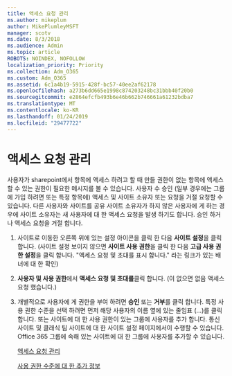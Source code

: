 ```yaml
---
title: 액세스 요청 관리
ms.author: mikeplum
author: MikePlumleyMSFT
manager: scotv
ms.date: 8/3/2018
ms.audience: Admin
ms.topic: article
ROBOTS: NOINDEX, NOFOLLOW
localization_priority: Priority
ms.collection: Adm_O365
ms.custom: Adm_O365
ms.assetid: 6c1a4b19-5915-428f-bc57-40ee2af62178
ms.openlocfilehash: a273b6dd665e1998c874203248bc31bbb40f20b0
ms.sourcegitcommit: e2864efcfb493b6e46b662b746661a61232bdba7
ms.translationtype: MT
ms.contentlocale: ko-KR
ms.lasthandoff: 01/24/2019
ms.locfileid: "29477722"
---
```

# <a name="manage-access-requests"></a>액세스 요청 관리

사용자가 sharepoint에서 항목에 액세스 하려고 할 때 만들 권한이 없는 항목에 액세스할 수 있는 권한이 필요한 메시지를 볼 수 있습니다. 사용자 수 승인 (일부 경우에는 그룹에 가입 하려면 또는 특정 항목에) 액세스 및 사이트 소유자 또는 요청을 거절 요청할 수 있습니다. 다른 사용자와 사이트를 공유 사이트 소유자가 하지 않은 사용자에 게 하는 경우에 사이트 소유자는 새 사용자에 대 한 액세스 요청을 발생 하기도 합니다. 승인 하거나 액세스 요청을 거절 합니다.
  
1. 사이트로 이동한 오른쪽 위에 있는 설정 아이콘을 클릭 한 다음 **사이트 설정**을 클릭 합니다. (사이트 설정 보이지 않으면 **사이트 사용 권한**을 클릭 한 다음 **고급 사용 권한 설정**을 클릭 합니다. "액세스 요청 및 초대를 표시 합니다." 라는 링크가 있는 배너에 대 한 확인)
    
2. **사용자 및 사용 권한**에서 **액세스 요청 및 초대를**클릭 합니다. (이 없으면 없음 액세스 요청 했습니다.)
    
3. 개별적으로 사용자에 게 권한을 부여 하려면 **승인** 또는 **거부**를 클릭 합니다. 특정 사용 권한 수준을 선택 하려면 먼저 해당 사용자의 이름 옆에 있는 줄임표 (...)를 클릭 합니다. 또는 사이트에 대 한 사용 권한이 있는 그룹에 사용자를 추가 합니다. 통신 사이트 및 클래식 팀 사이트에 대 한 사이트 설정 페이지에서이 수행할 수 있습니다. Office 365 그룹에 속해 있는 사이트에 대 한 그룹에 사용자를 추가할 수 있습니다.
    
    [액세스 요청 관리](https://go.microsoft.com/fwlink/?linkid=2008747)
    
    [사용 권한 수준에 대 한 추가 정보](https://go.microsoft.com/fwlink/?linkid=867071)
    

